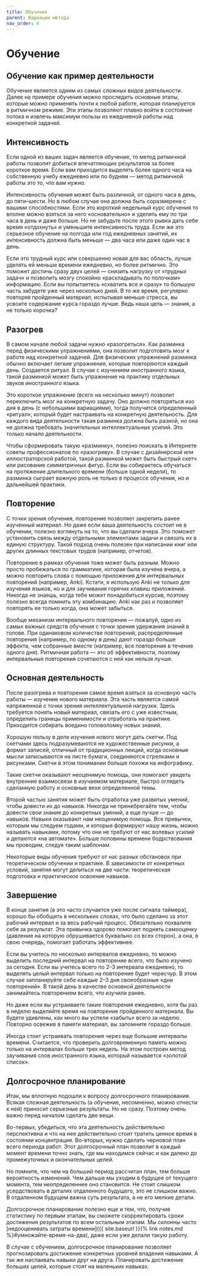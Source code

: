 ```yaml
---
title: Обучение
parent: Вариации метода
nav_order: 4
---
```


# Обучение

## Обучение как пример деятельности

Обучение является одним из самых сложных видов деятельности. Далее на
примере обучения можно проследить основные этапы, которые можно
применять почти к любой работе, которая планируется в ритмичном
режиме. Эти этапы позволяют плавно войти в состояние потока и извлечь
максимум пользы из ежедневной работы над конкретной задачей.

## Интенсивность

Если одной из ваших задач является обучение, то метод ритмичной работы
позволит добиться впечатляющих результатов за более короткое
время. Если вам приходится выделять более одного часа на собственную
учебу ежедневно или по будням — метод ритмичной работы это то, что вам
нужно.

Интенсивность обучения может быть различной, от одного часа в день, до
пяти–шести. Но в любом случае она должна быть соразмерена с вашими
способностями. Если это короткий недельный курс обучения то вполне
можно взяться за него «основательно» и уделять ему по три часа в день
и даже больше. Но не забудьте после этого рывка дать себе время
«отдохнуть» и уменьшите интенсивность труда. Если же это серьезное
обучение на полгода или год ежедневных занятий, их интенсивность
должна быть меньше — два часа или даже один час в день.

Если это трудный курс или совершенно новая для вас область, лучше
уделять ей меньше времени ежедневно, но более ритмично. Это поможет
достичь сразу двух целей — снизить нагрузку от «трудных задач» и
позволить мозгу спокойно «раскладывать по полочкам» информацию. Если
вы попытаетесь «схватить все и сразу» то большую часть забудете уже
через несколько дней. В то же время, регулярно повторяя пройденный
материал, испытывая меньше стресса, вы усвоите содержание курса
гораздо лучше. Ведь наша цель — знания, а не только корочка?

## Разогрев

В самом начале любой задачи нужно «разогреться». Как разминка перед
физическими упражнениями, она позволит подготовить мозг к работе над
конкретной задачей. Для физических упражнений разминка обычно включает
легкие упражнения, которые повторяются каждый день. Создается
ритуал. В случае с изучением иностранного языка, такой разминкой может
быть упражнение на практику отдельных звуков иностранного языка.

Это короткое упражнение (всего на несколько минут) позволит
переключить мозг на конкретную задачу. Оно должно повторяться изо дня
в день (с небольшими вариациями), тогда получится определенный
«ритуал», который будет настраивать на конкретную деятельность. Для
каждого вида деятельности такая разминка должна быть разной, но она не
должна требовать значительных интеллектуальных усилий. Это только
начало деятельности.

Чтобы сформировать такую «разминку», полезно поискать в Интернете
советы профессионалов по «разогреву». В случае с дизайнерской или
иллюстраторской работой, такой разминкой может быть быстрый скетч или
рисование симметричных фигур. Если вы собираетесь обучаться на
протяжение длительного времени (больше одной недели), то разминка
сыграет важную роль не только в процессе обучения, но и дальнейшей
практики.

## Повторение

С точки зрения обучения, повторение позволяет закрепить ранее
изученный материал. Но даже если ваша деятельность состоит не в
обучении, полезно взглянуть на то, что вы сделали вчера. Это поможет
установить связь между отдельными элементами задачи и связать их в
единую структуру. Такой подход очень полезен при написании книг или
других длинных текстовых трудов (например, отчетов).

Повторение в рамках обучения тоже может быть разным. Можно просто
пробежаться по грамматике, которая была изучена вчера, а можно
повторить слова с помощью приложения для интервальных повторений
(например, Anki). Кстати, я использую Anki не только для изучения
языков, но и для заучивания горячих клавиш приложений. Никогда не
знаешь, когда тебе может понадобиться курсив, поэтому полезно всегда
помнить эту комбинацию. Anki как раз и позволяет повторять ее только
когда, она может забыться.

Вообще механизм интервального повторения — пожалуй, одно из самых
важных средств обучения с точки зрения удержания знаний в голове. При
одинаковом количестве повторений, распределенные повторения (например,
по одному в день) дают гораздо больше эффекта, чем собранные вместе
(например, все повторения в течение одного дня). Ритмичная работа —
это об эффективности, поэтому интервальные повторения сочетаются с ней
как нельзя лучше.

## Основная деятельность

После разогрева и повторения самое время взяться за основную часть
работы — изучение нового материала. Эта часть является самой
напряженной с точки зрения интеллектуальной нагрузки. Здесь требуется
понять новый материал, связать его с уже известным, определить границы
применимости и отработать на практике. Приходится собирать воедино
головоломку новых знаний.

Хорошую пользу в деле изучения нового могут дать скетчи. Под скетчами
здесь подразумеваются не художественные рисунки, а формат записей,
отличный от традиционных лекций, когда основные мысли записываются на
листе бумаги, соединяются стрелками и рисунками. Скетчи в этом
понимании больше похожи на инфографику.

Такие скетчи оказывают неоценимую помощь, они помогают увидеть
внутренние взаимосвязи в изучаемом материале, быстро оглядеть
сделанную работу и основные вехи определенной темы.

Второй частью занятия может быть отработка уже развитых умений, чтобы
довести их до навыков. Никогда не пренебрегайте тем, чтобы довести
свои знания до конкретных умений, а еще лучше — до навыков. Навыки
оказывают нам неоценимую помощь. Все привычки, которым мы следуем
годами, и которые формируют нашу жизнь, можно называть навыками,
потому что они не требуют от нас волевых усилий и делаются «на
автомате». Больше половины времени бодрствования мы проводим, следуя
таким шаблонам.

Некоторые виды обучения требуют от нас разных обстановок при
теоретическом обучении и практике. В зависимости от конкретных
условий, занятия могут делиться на две части: теоретическая подготовка
и практическое освоение навыков.

## Завершение

В конце занятия (а это часто случается уже после сигнала таймера),
хорошо бы обобщить в нескольких словах, что было сделано за этот
рабочий интервал и за весь рабочий процесс. Обязательно похвалите себя
за результат. Эта привычка здорово помогает поднять самооценку
(давление на которую обрушивается буквально со всех сторон), а она, в
свою очередь, помогает работать эффективнее.

Если вы учитесь по несколько интервалов ежедневно, то можно выделить
последний интервал на повторение всего, что было изучено за
сегодня. Если вы учитесь всего по 2–3 интервала ежедневно, то выделять
целый интервал только на повторение будет чересчур. В этом случае
запланируйте себе каждые 2–3 дня своеобразные «дни повторений». В
такой день в качестве основной деятельности занимайтесь повторением
всего, что изучили ранее.

Но даже если вы устраиваете такие повторения ежедневно, хотя бы раз в
неделю выделяйте время на повторение пройденного материала. Вы будете
удивлены, как много вы успели «забыть» всего за неделю. Повторно
освежив в памяти материал, вы запомните гораздо больше.

Иногда стоит устраивать повторения через еще большие интервалы
времени. Считается, что проверить долговременную память можно только
на интервалах больше трех недель. На этом построен метод заучивания
слов иностранного языка, который называется «золотой список».

## Долгосрочное планирование

Итак, мы вплотную подошли к вопросу долгосрочного планирования. Всякая
сложная деятельность (а обучение, несомненно, можно отнести к ней)
приносит серьезные результаты. Но не сразу. Поэтому очень важно перед
началом сделать две вещи.

Во-первых, убедиться, что эта деятельность действительно перспективна
и что на нее действительно стоит тратить ценное время в состоянии
концентрации. Во-вторых, нужно сделать черновой план всего периода
работ. Этот долгосрочный план позволит в каждый момент времени точно
знать, где мы находимся сейчас и как далеко до промежуточных и
окончательных целей.

Но помните, что чем на больший период рассчитан план, тем больше
вероятность изменений. Чем дальше мы уходим в будущее от текущего
момента, тем неопределеннее оно становится. Не стоит слишком
усердствовать в деталях отдаленного будущего, это не слишком важно. В
отдаленном будущем важна суть результата, а не его мелкие детали.

Долгосрочное планирование полезно еще и тем, что, получив статистику
по первым этапам, вы сможете скорректировать сроки достижения
результатов по всем остальным этапам. Мы склонны часто [недооценивать
затраты времени]({{ site.baseurl }}{% link notes.md
%}#умножайте-время-на-два), даже если уже делали такую работу.

В случае с обучением, долгосрочное планирование позволяет
прогнозировать достижение конкретных уровней владения навыками. А так
же наслаивать навыки друг на друга. Планировать достижение больших
целей, которые стоят на маленьких навыках.
